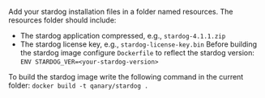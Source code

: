 Add your stardog installation files in a folder named resources. The resources folder should include:
* The stardog application compressed, e.g., `stardog-4.1.1.zip`
* The stardog license key, e.g., `stardog-license-key.bin`
Before building the stardog image configure `Dockerfile` to reflect the stardog version: `ENV STARDOG_VER=<your-stardog-version>`

To build the stardog image write the following command in the current folder:
`docker build -t qanary/stardog .`